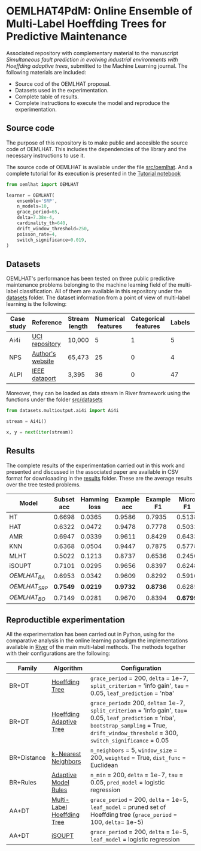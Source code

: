 # OEMLHAT4PdM: Online Ensemble of Multi-Label Hoeffding Trees for Predictive Maintenance

Associated repository with complementary material to the manuscript *Simultaneous fault prediction in evolving industrial environments with Hoeffding adaptive trees*, submitted to the Machine Learning journal. The following materials are included:

* Source cod of the OEMLHAT proposal.
* Datasets used in the experimentation.
* Complete table of results.
* Complete instructions to execute the model and reproduce the experimentation.

## Source code

The purpose of this repository is to make public and accesible the source code of OEMLHAT. This includes the dependencies of the library and the necessary instructions to use it.

The source code of OEMLHAT is available under the file [src/oemlhat](src/oemlhat.py). And a complete tutorial for its execution is presented in the [Tutorial notebook](src/tutorial.ipynb)

```python
from oemlhat import OEMLHAT

learner = OEMLHAT(
    ensemble='SRP',
    n_models=10,
    grace_period=65,
    delta=7.38e-4,
    cardinality_th=640,
    drift_window_threshold=250,
    poisson_rate=4,
    switch_significance=0.019,
)
```

## Datasets

OEMLHAT's performance has been tested on three public predictive maintenance problems belonging to the machine learning field of the multi-label classification. All of them are available in this repository under the [datasets](datasets) folder. The dataset information from a point of view of multi-label learning is the following:

| Case study | Reference | Stream length | Numerical features | Categorical features | Labels | Cardinality | Density |
|-----------|-----|-----------------|----------------------|------------------------|--------|-------------|---------|
| Ai4i      | [UCI repository](https://archive.ics.uci.edu/ml/datasets/AI4I+2020+Predictive+Maintenance+Dataset) | 10,000          | 5                    | 1                      | 5      | 3.75e-2     | 7.46e-3 |
| NPS     | [Author's website](https://www.andreacoraddu.me/github-dataset/open-dataset) | 65,473          | 25                   | 0                      | 4      | 2.00        | 0.50    |
| ALPI   | [IEEE dataport](https://ieee-dataport.org/open-access/alarm-logs-packaging-industry-alpi) | 3,395           | 36                   | 0                      | 47     | 2.83        | 6.16e-2 |

Moreover, they can be loaded as data stream in River framework using the functions under the folder [src/datasets](src/datasets/)

```python
from datasets.multioutput.ai4i import Ai4i

stream = Ai4i()

x, y = next(iter(stream))
```

## Results

The complete results of the experimentation carried out in this work and presented and discussed in the associated paper are available in CSV format for downloaading in the [results](results) folder. These are the average results over the tree tested problems.

| Model           | Subset acc      | Hamming loss    | Example acc     | Example F1      | Micro F1        | Micro precision | Micro recall  | Macro F1        | Macro precision | Macro recall    |
|-----------------|-----------------|-----------------|-----------------|-----------------|-----------------|-----------------|---------------|-----------------|-----------------|-----------------|
| HT              | 0.6698          | 0.0365          | 0.9586          | 0.7935          | 0.5138          | 0.6617          | 0.4670        | 0.4124          | 0.6040          | 0.4067          |
| HAT             | 0.6322          | 0.0472          | 0.9478          | 0.7778          | 0.5033          | 0.6549          | 0.4526        | 0.4030          | 0.5978          | 0.3939          |
| AMR             | 0.6947          | 0.0339          | 0.9611          | 0.8429          | 0.6433          | 0.6554          | **0.6318** | **0.5894** | 0.5978          | **0.5857** |
| KNN             | 0.6368          | 0.0504          | 0.9447          | 0.7875          | 0.5778          | 0.7061          | 0.5317        | 0.4490          | 0.6242          | 0.4354          |
| MLHT            | 0.5022          | 0.1213          | 0.8737          | 0.6536          | 0.2450          | 0.8457          | 0.1758        | 0.1912          | **0.9603** | 0.1515          |
| iSOUPT          | 0.7101          | 0.0295          | 0.9656          | 0.8397          | 0.6248          | 0.6249          | 0.6248        | 0.5690          | 0.5655          | 0.5752          |
| $OEMLHAT_{BA}$  | 0.6953          | 0.0342          | 0.9609          | 0.8292          | 0.5916          | 0.8090          | 0.5323        | 0.4737          | 0.8403          | 0.4459          |
| $OEMLHAT_{SRP}$ | **0.7549** | **0.0219** | **0.9732** | **0.8736** | 0.6285          | **0.8517** | 0.5888        | 0.5752          | 0.8510          | 0.5527          |
| $OEMLHAT_{BO}$  | 0.7149          | 0.0281          | 0.9670          | 0.8394          | **0.6799** | 0.7773          | 0.6237        | 0.5602          | 0.6726          | 0.5198          |

## Reproductible experimentation

All the experimentation has been carried out in Python, using for the comparative analysis in the online learning paradigm the implementations available in [River](https://riverml.xyz) of the main multi-label methods. The methods together with their configurations are the following:

| Family      | Algorithm  | Configuration |
|-------------|------------|--------|
| BR+DT       | [Hoeffding Tree](https://riverml.xyz/latest/api/tree/HoeffdingTreeClassifier/)   | `grace_period` = 200, `delta` = 1e-7, `split_criterion` =  'info gain', `tau` = 0.05, `leaf_prediction` = 'nba'|
| BR+DT       | [Hoeffding Adaptive Tree](https://riverml.xyz/latest/api/tree/HoeffdingAdaptiveTreeClassifier/)  | `grace_period`= 200, `delta`= 1e-7, `split_criterion` = 'info gain', `tau`= 0.05, `leaf_prediction` = 'nba', `bootstrap_sampling` = True, `drift_window_threshold` = 300, `switch_significance` = 0.05 |
| BR+Distance | [k-Nearest Neighbors](https://riverml.xyz/latest/api/neighbors/KNNClassifier/)  | `n_neighbors` = 5, `window_size` = 200, `weighted` = True, `dist_func` = Euclidean |
| BR+Rules    | [Adaptive Model Rules](https://riverml.xyz/latest/api/rules/AMRules/)  | `n_min` = 200, `delta` = 1e-7, `tau` = 0.05, `pred_model` = logistic regression |
| AA+DT       | [Multi-Label Hoeffding Tree](src/multioutput/mlht.py) | `grace_period` = 200, `delta` = 1e-5, `leaf_model` = pruned set of Hoeffding tree (`grace_period` = 100, `delta`= 1e-5) |
| AA+DT        | [iSOUPT](https://riverml.xyz/latest/api/tree/iSOUPTreeRegressor/)        | `grace_period` = 200, `delta` = 1e-5, `leaf_model` = logistic regression |
